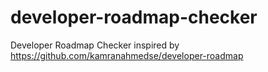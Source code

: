 # developer-roadmap-checker
Developer Roadmap Checker inspired by https://github.com/kamranahmedse/developer-roadmap
